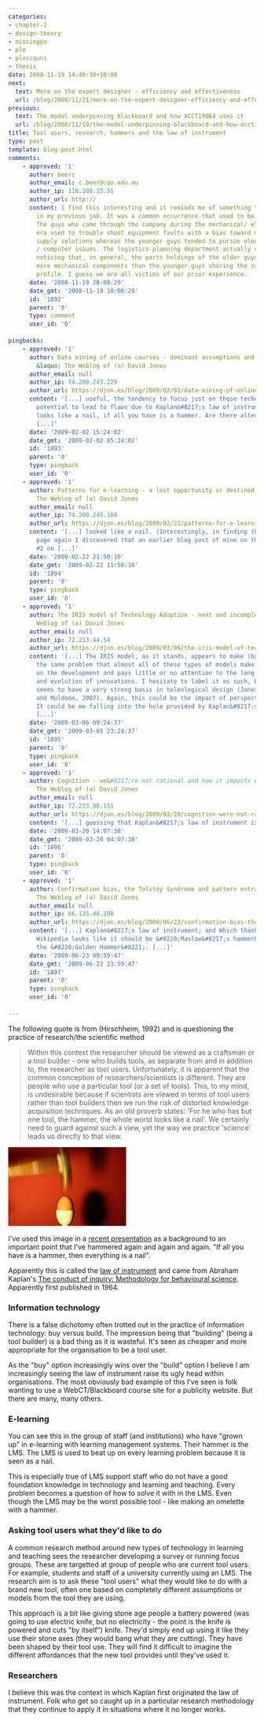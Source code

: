 ```yaml
---
categories:
- chapter-2
- design-theory
- missingps
- ple
- plescquni
- thesis
date: 2008-11-19 14:40:30+10:00
next:
  text: More on the expert designer - efficiency and effectiveness
  url: /blog/2008/11/21/more-on-the-expert-designer-efficiency-and-effectiveness/
previous:
  text: The model underpinning blackboard and how ACCT19064 uses it
  url: /blog/2008/11/19/the-model-underpinning-blackboard-and-how-acct19064-uses-it/
title: Tool users, research, hammers and the law of instrument
type: post
template: blog-post.html
comments:
    - approved: '1'
      author: beerc
      author_email: c.beer@cqu.edu.au
      author_ip: 118.208.15.91
      author_url: http://
      content: I find this interesting and it reminds me of something that used to happen
        in my previous job. It was a common occurrence that used to be joked about regularly.
        The guys who came through the company during the mechanical/ elctro-mechanical
        era used to trouble shoot equipment faults with a bias toward mechanical / power
        supply solutions whereas the younger guys tended to pursue electrical / logic
        / computer issues. The logistics planning department actually confirmed this by
        noticing that, in general, the parts holdings of the older guys tended to contain
        more mechanical components than the younger guys sharing the same equipment distribution
        profile. I guess we are all victims of our prior experience.
      date: '2008-11-19 20:08:29'
      date_gmt: '2008-11-19 10:08:29'
      id: '1892'
      parent: '0'
      type: comment
      user_id: '0'
    
pingbacks:
    - approved: '1'
      author: Data mining of online courses - dominant assumptions and innovation potential
        &laquo; The Weblog of (a) David Jones
      author_email: null
      author_ip: 74.200.243.229
      author_url: https://djon.es/blog/2009/02/02/data-mining-of-online-courses-dominant-assumptions-and-innovation-potential/
      content: '[...] useful, the tendency to focus just on these technologies has the
        potential to lead to flaws due to Kaplan&#8217;s law of instrument. Everything
        looks like a nail, if all you have is a hammer. Are there alternative tools or
        [...]'
      date: '2009-02-02 15:24:02'
      date_gmt: '2009-02-02 05:24:02'
      id: '1893'
      parent: '0'
      type: pingback
      user_id: '0'
    - approved: '1'
      author: Patterns for e-learning - a lost opportunity or destined to fail &laquo;
        The Weblog of (a) David Jones
      author_email: null
      author_ip: 74.200.245.189
      author_url: https://djon.es/blog/2009/02/22/patterns-for-e-learning-a-lost-opportunity-or-destined-to-fail/
      content: '[...] looked like a nail. (Interestingly, in finding the law of instrument
        page again I discovered that an earlier blog post of mine on the topic, is now
        #2 on [...]'
      date: '2009-02-22 21:50:10'
      date_gmt: '2009-02-22 11:50:10'
      id: '1894'
      parent: '0'
      type: pingback
      user_id: '0'
    - approved: '1'
      author: The IRIS model of Technology Adoption - neat and incomplete? &laquo; The
        Weblog of (a) David Jones
      author_email: null
      author_ip: 72.233.44.54
      author_url: https://djon.es/blog/2009/03/06/the-iris-model-of-technology-adoption-neat-and-incomplete/
      content: '[...] The IRIS model, as it stands, appears to make (based on my interpretation)
        the same problem that almost all of these types of models make. It focuses mostly
        on the development and pays little or no attention to the long term use, adaptation
        and evolution of innovations. I hesitate to label it as such, but the IRIS model
        seems to have a very strong basis in teleological design (Jones et al, 2005; Jones
        and Muldoon, 2007). Again, this could be the impact of perspective and context.
        It could be me falling into the hole provided by Kaplan&#8217;s law of instrument.
        [...]'
      date: '2009-03-06 09:24:37'
      date_gmt: '2009-03-05 23:24:37'
      id: '1895'
      parent: '0'
      type: pingback
      user_id: '0'
    - approved: '1'
      author: Cognition - we&#8217;re not rational and how it impacts e-learning &laquo;
        The Weblog of (a) David Jones
      author_email: null
      author_ip: 72.233.96.151
      author_url: https://djon.es/blog/2009/03/20/cognition-were-not-rational-and-how-it-impacts-e-learning/
      content: '[...] guessing that Kaplan&#8217;s law of instrument is somewhat [...]'
      date: '2009-03-20 14:07:38'
      date_gmt: '2009-03-20 04:07:38'
      id: '1896'
      parent: '0'
      type: pingback
      user_id: '0'
    - approved: '1'
      author: Confirmation bias, the Tolstoy Syndrome and pattern entrainment &laquo;
        The Weblog of (a) David Jones
      author_email: null
      author_ip: 66.135.48.208
      author_url: https://djon.es/blog/2009/06/23/confirmation-bias-the-tolstoy-syndrome-and-pattern-entrainment/
      content: '[...] Kaplan&#8217;s law of instrument; and Which thanks to Damien and
        Wikipedia looks like it should be &#8220;Maslow&#8217;s hammer&#8221; or simply
        the &#8220;Golden Hammer&#8221;. [...]'
      date: '2009-06-23 09:59:47'
      date_gmt: '2009-06-22 23:59:47'
      id: '1897'
      parent: '0'
      type: pingback
      user_id: '0'
    
---
```

The following quote is from (Hirschheim, 1992) and is questioning the practice of research/the scientific method

> Within this context the researcher should be viewed as a craftsman or a tool builder - one who builds tools, as separate from and in addition to, the researcher as tool users. Unfortunately, it is apparent that the common conception of researchers/scientists is different. They are people who use a particular tool (or a set of tools). This, to my mind, is undesirable because if scientists are viewed in terms of tool users rather than tool builders then we run the risk of distorted knowledge acquisition techniques. As an old proverb states: 'For he who has but one tool, the hammer, the whole world looks like a nail'. We certainly need to guard against such a view, yet the way we practice 'science' leads us directly to that view.

[![Using a hammer to make an omelete](images/260939952_63b19e2128_m.jpg)](http://flickr.com/photos/photograham/260939952/)

I've used this image in a [recent presentation](http://www.slideshare.net/davidj/plescquni-origins-rational-outcomes-presentation/) as a background to an important point that I've hammered again and again and again. "If all you have is a hammer, then everything is a nail".

Apparently this is called the [law of instrument](http://stubbornfacts.us/botj/the_law_of_the_instrument) and came from Abraham Kaplan's [The conduct of inquiry: Methodology for behavioural science](http://www.amazon.com/Conduct-Inquiry-Methodology-Behavioral-Science/dp/0352117001). Apparently first published in 1964.

### Information technology

There is a false dichotomy often trotted out in the practice of information technology: buy versus build. The impression being that "building" (being a tool builder) is a bad thing as it is wasteful. It's seen as cheaper and more appropriate for the organisation to be a tool user.

As the "buy" option increasingly wins over the "build" option I believe I am increasingly seeing the law of instrument raise its ugly head within organisations. The most obviously bad example of this I've seen is folk wanting to use a WebCT/Blackboard course site for a publicity website. But there are many, many others.

### E-learning

You can see this in the group of staff (and institutions) who have "grown up" in e-learning with learning management systems. Their hammer is the LMS. The LMS is used to beat up on every learning problem because it is seen as a nail.

This is especially true of LMS support staff who do not have a good foundation knowledge in technology and learning and teaching. Every problem becomes a question of how to solve it with in the LMS. Even though the LMS may be the worst possible tool - like making an omelette with a hammer.

### Asking tool users what they'd like to do

A common research method around new types of technology in learning and teaching sees the researcher developing a survey or running focus groups. These are targetted at group of people who are current tool users. For example, students and staff of a university currently using an LMS. The research aim is to ask these "tool users" what they would like to do with a brand new tool, often one based on completely different assumptions or models from the tool they are using.

This approach is a bit like giving stone age people a battery powered (was going to use electric knife, but no electricity - the point is the knife is powered and cuts "by itself") knife. They'd simply end up using it like they use their stone axes (they would bang what they are cutting). They have been shaped by their tool use. They will find it difficult to imagine the different affordances that the new tool provides until they've used it.

### Researchers

I believe this was the context in which Kaplan first originated the law of instrument. Folk who get so caught up in a particular research methodology that they continue to apply it in situations where it no longer works.